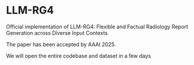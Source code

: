 # LLM-RG4
Official implementation of LLM-RG4: Flexible and Factual Radiology Report Generation across Diverse Input Contexts

The paper has been accepted by AAAI 2025.

We will open the entire codebase and dataset in a few days
